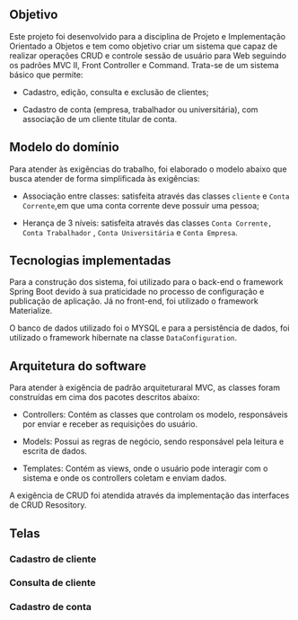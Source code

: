 ## Objetivo

Este projeto foi desenvolvido para a disciplina de Projeto e Implementação Orientado a Objetos e tem como objetivo criar um sistema que capaz de realizar operações CRUD e controle sessão de usuário para Web seguindo os padrões MVC II, Front Controller e Command. Trata-se de um sistema básico que permite:

*   Cadastro, edição, consulta e exclusão de clientes;

*   Cadastro de conta (empresa, trabalhador ou universitária), com associação de um cliente titular de conta.


## Modelo do domínio

Para atender às exigências do trabalho, foi elaborado o modelo abaixo que busca atender de forma simplificada às exigências:

*   Associação entre classes: satisfeita através das classes `cliente` e `Conta Corrente`,em que uma conta corrente deve possuir uma pessoa;

*   Herança de 3 níveis: satisfeita através das classes `Conta Corrente,` `Conta Trabalhador` , `Conta Universitária` e `Conta Empresa`.


## Tecnologias implementadas

Para a construção dos sistema, foi utilizado para o back-end o framework Spring Boot devido à sua praticidade no processo de configuração e publicação de aplicação. Já no front-end, foi utilizado o framework Materialize.

O banco de dados utilizado foi o MYSQL e para a persistência de dados, foi utilizado o framework hibernate na classe `DataConfiguration`.



## Arquitetura do software

Para atender à exigência de padrão arquiteturaral MVC, as classes foram construídas em cima dos pacotes descritos abaixo:

*   Controllers: Contém as classes que controlam os modelo, responsáveis por enviar e receber as requisições do usuário.

*   Models: Possui as regras de negócio, sendo responsável pela leitura e escrita de dados.

*   Templates: Contém as views, onde o usuário pode interagir com o sistema e onde os controllers coletam e enviam dados.

A exigência de CRUD foi atendida através da implementação das interfaces de CRUD Resository.


## Telas


### Cadastro de cliente


### Consulta de cliente


### Cadastro de conta

